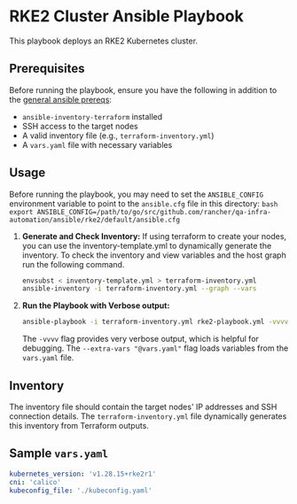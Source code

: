 # RKE2 Cluster Ansible Playbook

This playbook deploys an RKE2 Kubernetes cluster.

## Prerequisites

Before running the playbook, ensure you have the following in addition to the [general ansible prereqs](../../README.md):

* `ansible-inventory-terraform` installed
* SSH access to the target nodes
* A valid inventory file (e.g., `terraform-inventory.yml`)
* A `vars.yaml` file with necessary variables

## Usage

Before running the playbook, you may need to set the `ANSIBLE_CONFIG` environment variable to point to the `ansible.cfg` file in this directory:
    ```bash
    export ANSIBLE_CONFIG=/path/to/go/src/github.com/rancher/qa-infra-automation/ansible/rke2/default/ansible.cfg
    ```
1.  **Generate and Check Inventory:**
    If using terraform to create your nodes, you can use the inventory-template.yml to dynamically generate the inventory.
    To check the inventory and view variables and the host graph run the following command.
    ```bash
    envsubst < inventory-template.yml > terraform-inventory.yml
    ansible-inventory -i terraform-inventory.yml --graph --vars
    ```

2.  **Run the Playbook with Verbose output:**

    ```bash
    ansible-playbook -i terraform-inventory.yml rke2-playbook.yml -vvvv --extra-vars "@vars.yaml"
    ```
    The `-vvvv` flag provides very verbose output, which is helpful for debugging. The `--extra-vars "@vars.yaml"` flag loads variables from the `vars.yaml` file.

## Inventory

The inventory file should contain the target nodes' IP addresses and SSH connection details. The `terraform-inventory.yml` file dynamically generates this inventory from Terraform outputs.

## Sample `vars.yaml`

```yaml
kubernetes_version: 'v1.28.15+rke2r1'
cni: 'calico'
kubeconfig_file: './kubeconfig.yaml'
